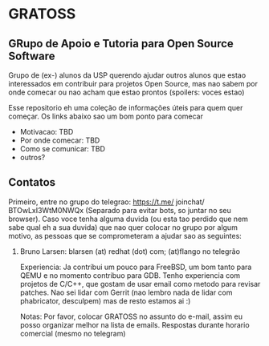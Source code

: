 # GRATOSS
## GRupo de Apoio e Tutoria para Open Source Software

Grupo de (ex-) alunos da USP querendo ajudar outros alunos que estao interessados em contribuir para projetos Open Source, mas nao sabem por onde comecar ou nao acham que estao prontos (spoilers: voces estao)


Esse repositorio  eh uma coleção de informações úteis para quem quer começar. Os links abaixo sao um bom ponto para comecar

* Motivacao: TBD
* Por onde comecar: TBD
* Como se comunicar: TBD
* outros?

## Contatos

Primeiro, entre no grupo do telegrao: https://t.me/ joinchat/ BTOwLxI3WtM0NWQx (Separado para evitar bots, so juntar no seu browser).
Caso voce tenha alguma duvida (ou esta tao perdido que nem sabe qual eh a sua duvida) que nao quer colocar no grupo por algum motivo, as pessoas que se comprometeram a ajudar sao as seguintes:

1. Bruno Larsen: blarsen (at) redhat (dot) com; (at)flango no telegrão
  
    Experiencia: Ja contribui um pouco para FreeBSD, um bom tanto para QEMU e no momento contribuo para GDB. Tenho experiencia com projetos de C/C++, que gostam de usar email como metodo para revisar patches. Nao sei lidar com Gerrit (nao lembro nada de lidar com phabricator, desculpem) mas de resto estamos ai :)

    Notas: Por favor, colocar GRATOSS no assunto do e-mail, assim eu posso organizar melhor na lista de emails. Respostas durante horario comercial (mesmo no telegram)
